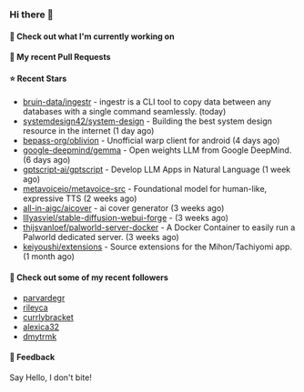 ### Hi there 👋

#### 👷 Check out what I'm currently working on

#### 🔨 My recent Pull Requests


#### ⭐ Recent Stars

- [bruin-data/ingestr](https://github.com/bruin-data/ingestr) - ingestr is a CLI tool to copy data between any databases with a single command seamlessly. (today)
- [systemdesign42/system-design](https://github.com/systemdesign42/system-design) - Building the best system design resource in the internet (1 day ago)
- [bepass-org/oblivion](https://github.com/bepass-org/oblivion) - Unofficial warp client for android (4 days ago)
- [google-deepmind/gemma](https://github.com/google-deepmind/gemma) - Open weights LLM from Google DeepMind. (6 days ago)
- [gptscript-ai/gptscript](https://github.com/gptscript-ai/gptscript) - Develop LLM Apps in Natural Language (1 week ago)
- [metavoiceio/metavoice-src](https://github.com/metavoiceio/metavoice-src) - Foundational model for human-like, expressive TTS (2 weeks ago)
- [all-in-aigc/aicover](https://github.com/all-in-aigc/aicover) - ai cover generator (3 weeks ago)
- [lllyasviel/stable-diffusion-webui-forge](https://github.com/lllyasviel/stable-diffusion-webui-forge) -  (3 weeks ago)
- [thijsvanloef/palworld-server-docker](https://github.com/thijsvanloef/palworld-server-docker) - A Docker Container to easily run a Palworld dedicated server. (3 weeks ago)
- [keiyoushi/extensions](https://github.com/keiyoushi/extensions) - Source extensions for the Mihon/Tachiyomi app. (1 month ago)

#### 👯 Check out some of my recent followers

- [parvardegr](https://github.com/parvardegr)
- [rileyca](https://github.com/rileyca)
- [currlybracket](https://github.com/currlybracket)
- [alexica32](https://github.com/alexica32)
- [dmytrmk](https://github.com/dmytrmk)

#### 💬 Feedback

Say Hello, I don't bite!